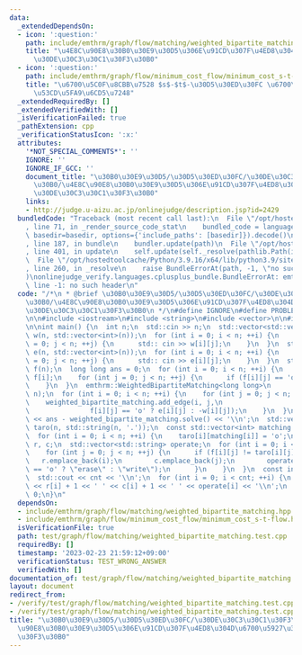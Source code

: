 ```yaml
---
data:
  _extendedDependsOn:
  - icon: ':question:'
    path: include/emthrm/graph/flow/matching/weighted_bipartite_matching.hpp
    title: "\u4E8C\u90E8\u30B0\u30E9\u30D5\u306E\u91CD\u307F\u4ED8\u304D\u6700\u5927\
      \u30DE\u30C3\u30C1\u30F3\u30B0"
  - icon: ':question:'
    path: include/emthrm/graph/flow/minimum_cost_flow/minimum_cost_s-t-flow.hpp
    title: "\u6700\u5C0F\u8CBB\u7528 $s$-$t$-\u30D5\u30ED\u30FC \u6700\u77ED\u8DEF\
      \u53CD\u5FA9\u6CD5\u7248"
  _extendedRequiredBy: []
  _extendedVerifiedWith: []
  _isVerificationFailed: true
  _pathExtension: cpp
  _verificationStatusIcon: ':x:'
  attributes:
    '*NOT_SPECIAL_COMMENTS*': ''
    IGNORE: ''
    IGNORE_IF_GCC: ''
    document_title: "\u30B0\u30E9\u30D5/\u30D5\u30ED\u30FC/\u30DE\u30C3\u30C1\u30F3\
      \u30B0/\u4E8C\u90E8\u30B0\u30E9\u30D5\u306E\u91CD\u307F\u4ED8\u304D\u6700\u5927\
      \u30DE\u30C3\u30C1\u30F3\u30B0"
    links:
    - http://judge.u-aizu.ac.jp/onlinejudge/description.jsp?id=2429
  bundledCode: "Traceback (most recent call last):\n  File \"/opt/hostedtoolcache/Python/3.9.16/x64/lib/python3.9/site-packages/onlinejudge_verify/documentation/build.py\"\
    , line 71, in _render_source_code_stat\n    bundled_code = language.bundle(stat.path,\
    \ basedir=basedir, options={'include_paths': [basedir]}).decode()\n  File \"/opt/hostedtoolcache/Python/3.9.16/x64/lib/python3.9/site-packages/onlinejudge_verify/languages/cplusplus.py\"\
    , line 187, in bundle\n    bundler.update(path)\n  File \"/opt/hostedtoolcache/Python/3.9.16/x64/lib/python3.9/site-packages/onlinejudge_verify/languages/cplusplus_bundle.py\"\
    , line 401, in update\n    self.update(self._resolve(pathlib.Path(included), included_from=path))\n\
    \  File \"/opt/hostedtoolcache/Python/3.9.16/x64/lib/python3.9/site-packages/onlinejudge_verify/languages/cplusplus_bundle.py\"\
    , line 260, in _resolve\n    raise BundleErrorAt(path, -1, \"no such header\"\
    )\nonlinejudge_verify.languages.cplusplus_bundle.BundleErrorAt: emthrm/graph/flow/matching/weighted_bipartite_matching.hpp:\
    \ line -1: no such header\n"
  code: "/*\n * @brief \u30B0\u30E9\u30D5/\u30D5\u30ED\u30FC/\u30DE\u30C3\u30C1\u30F3\
    \u30B0/\u4E8C\u90E8\u30B0\u30E9\u30D5\u306E\u91CD\u307F\u4ED8\u304D\u6700\u5927\
    \u30DE\u30C3\u30C1\u30F3\u30B0\n */\n#define IGNORE\n#define PROBLEM \"http://judge.u-aizu.ac.jp/onlinejudge/description.jsp?id=2429\"\
    \n\n#include <iostream>\n#include <string>\n#include <vector>\n\n#include \"emthrm/graph/flow/matching/weighted_bipartite_matching.hpp\"\
    \n\nint main() {\n  int n;\n  std::cin >> n;\n  std::vector<std::vector<int>>\
    \ w(n, std::vector<int>(n));\n  for (int i = 0; i < n; ++i) {\n    for (int j\
    \ = 0; j < n; ++j) {\n      std:: cin >> w[i][j];\n    }\n  }\n  std::vector<std::vector<int>>\
    \ e(n, std::vector<int>(n));\n  for (int i = 0; i < n; ++i) {\n    for (int j\
    \ = 0; j < n; ++j) {\n      std:: cin >> e[i][j];\n    }\n  }\n  std::vector<std::string>\
    \ f(n);\n  long long ans = 0;\n  for (int i = 0; i < n; ++i) {\n    std::cin >>\
    \ f[i];\n    for (int j = 0; j < n; ++j) {\n      if (f[i][j] == 'o') ans += e[i][j];\n\
    \    }\n  }\n  emthrm::WeightedBipartiteMatching<long long>\n      weighted_bipartite_matching(n,\
    \ n);\n  for (int i = 0; i < n; ++i) {\n    for (int j = 0; j < n; ++j) {\n  \
    \    weighted_bipartite_matching.add_edge(i, j,\n                            \
    \               f[i][j] == 'o' ? e[i][j] : -w[i][j]);\n    }\n  }\n  std::cout\
    \ << ans - weighted_bipartite_matching.solve() << '\\n';\n  std::vector<std::string>\
    \ taro(n, std::string(n, '.'));\n  const std::vector<int> matching = weighted_bipartite_matching.matching();\n\
    \  for (int i = 0; i < n; ++i) {\n    taro[i][matching[i]] = 'o';\n  }\n  std::vector<int>\
    \ r, c;\n  std::vector<std::string> operate;\n  for (int i = 0; i < n; ++i) {\n\
    \    for (int j = 0; j < n; ++j) {\n      if (f[i][j] != taro[i][j]) {\n     \
    \   r.emplace_back(i);\n        c.emplace_back(j);\n        operate.emplace_back(f[i][j]\
    \ == 'o' ? \"erase\" : \"write\");\n      }\n    }\n  }\n  const int cnt = r.size();\n\
    \  std::cout << cnt << '\\n';\n  for (int i = 0; i < cnt; ++i) {\n    std::cout\
    \ << r[i] + 1 << ' ' << c[i] + 1 << ' ' << operate[i] << '\\n';\n  }\n  return\
    \ 0;\n}\n"
  dependsOn:
  - include/emthrm/graph/flow/matching/weighted_bipartite_matching.hpp
  - include/emthrm/graph/flow/minimum_cost_flow/minimum_cost_s-t-flow.hpp
  isVerificationFile: true
  path: test/graph/flow/matching/weighted_bipartite_matching.test.cpp
  requiredBy: []
  timestamp: '2023-02-23 21:59:12+09:00'
  verificationStatus: TEST_WRONG_ANSWER
  verifiedWith: []
documentation_of: test/graph/flow/matching/weighted_bipartite_matching.test.cpp
layout: document
redirect_from:
- /verify/test/graph/flow/matching/weighted_bipartite_matching.test.cpp
- /verify/test/graph/flow/matching/weighted_bipartite_matching.test.cpp.html
title: "\u30B0\u30E9\u30D5/\u30D5\u30ED\u30FC/\u30DE\u30C3\u30C1\u30F3\u30B0/\u4E8C\
  \u90E8\u30B0\u30E9\u30D5\u306E\u91CD\u307F\u4ED8\u304D\u6700\u5927\u30DE\u30C3\u30C1\
  \u30F3\u30B0"
---
```

